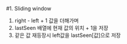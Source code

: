 #1. Sliding window
  1) right - left + 1 값을 더해가며
  2) lastSeen 배열에 현재 값의 위치 + 1을 저장
  3) 같은 값 재등장시 left값을 lastSeen[값]으로 저장
